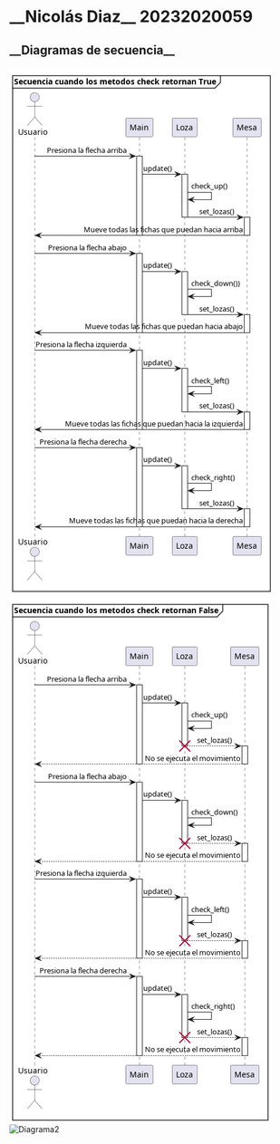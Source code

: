 <h1>__Nicolás Diaz__ 20232020059</h1>
<h2>__Diagramas de secuencia__</h2>

![Diagrama1](UML/Diagrama1/Diagrama1.png)
![Diagrama1](UML/Diagrama2/Diagrama2.png)
![Diagrama2](UML/Diagramas/Diagrama3.png)
